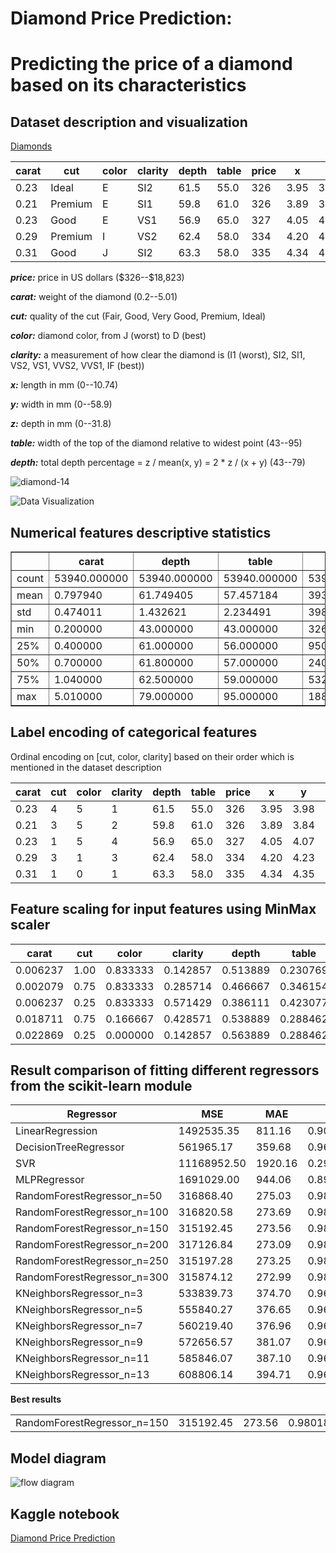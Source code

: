 # Diamond Price Prediction: 
# Predicting the price of a diamond based on its characteristics

## Dataset description and visualization

[Diamonds](https://www.kaggle.com/datasets/shivam2503/diamonds/)

<table>
  <thead>
    <tr>
      <th>carat</th>
      <th>cut</th>
      <th>color</th>
      <th>clarity</th>
      <th>depth</th>
      <th>table</th>
      <th>price</th>
      <th>x</th>
      <th>y</th>
      <th>z</th>
    </tr>
  </thead>
  <tbody>
    <tr>
      <td>0.23</td>
      <td>Ideal</td>
      <td>E</td>
      <td>SI2</td>
      <td>61.5</td>
      <td>55.0</td>
      <td>326</td>
      <td>3.95</td>
      <td>3.98</td>
      <td>2.43</td>
    </tr>
    <tr>
      <td>0.21</td>
      <td>Premium</td>
      <td>E</td>
      <td>SI1</td>
      <td>59.8</td>
      <td>61.0</td>
      <td>326</td>
      <td>3.89</td>
      <td>3.84</td>
      <td>2.31</td>
    </tr>
    <tr>
      <td>0.23</td>
      <td>Good</td>
      <td>E</td>
      <td>VS1</td>
      <td>56.9</td>
      <td>65.0</td>
      <td>327</td>
      <td>4.05</td>
      <td>4.07</td>
      <td>2.31</td>
    </tr>
    <tr>
      <td>0.29</td>
      <td>Premium</td>
      <td>I</td>
      <td>VS2</td>
      <td>62.4</td>
      <td>58.0</td>
      <td>334</td>
      <td>4.20</td>
      <td>4.23</td>
      <td>2.63</td>
    </tr>
    <tr>
      <td>0.31</td>
      <td>Good</td>
      <td>J</td>
      <td>SI2</td>
      <td>63.3</td>
      <td>58.0</td>
      <td>335</td>
      <td>4.34</td>
      <td>4.35</td>
      <td>2.75</td>
    </tr>
  </tbody>
</table>

***price:*** price in US dollars (\$326--\$18,823)

***carat:*** weight of the diamond (0.2--5.01)

***cut:*** quality of the cut (Fair, Good, Very Good, Premium, Ideal)

***color:*** diamond color, from J (worst) to D (best)

***clarity:*** a measurement of how clear the diamond is (I1 (worst), SI2, SI1, VS2, VS1, VVS2, VVS1, IF (best))

***x:*** length in mm (0--10.74)

***y:*** width in mm (0--58.9)

***z:*** depth in mm (0--31.8)

***table:*** width of the top of the diamond relative to widest point (43--95)

***depth:*** total depth percentage = z / mean(x, y) = 2 * z / (x + y)  (43--79)

![diamond-14](https://github.com/mohdakrory/Machine-Learning-Practice/assets/67663339/6adc78fa-b160-4d7f-a156-024531782d11)

![Data Visualization](https://github.com/mohdakrory/Machine-Learning-Practice/assets/67663339/6038175a-32cf-456a-9a46-49c019fe5170)

## Numerical features descriptive statistics

<table border="1">
  <tr>
    <th></th>
    <th>carat</th>
    <th>depth</th>
    <th>table</th>
    <th>price</th>
    <th>x</th>
    <th>y</th>
    <th>z</th>
  </tr>
  <tr>
    <td>count</td>
    <td>53940.000000</td>
    <td>53940.000000</td>
    <td>53940.000000</td>
    <td>53940.000000</td>
    <td>53940.000000</td>
    <td>53940.000000</td>
    <td>53940.000000</td>
  </tr>
  <tr>
    <td>mean</td>
    <td>0.797940</td>
    <td>61.749405</td>
    <td>57.457184</td>
    <td>3932.799722</td>
    <td>5.731157</td>
    <td>5.734526</td>
    <td>3.538734</td>
  </tr>
  <tr>
    <td>std</td>
    <td>0.474011</td>
    <td>1.432621</td>
    <td>2.234491</td>
    <td>3989.439738</td>
    <td>1.121761</td>
    <td>1.142135</td>
    <td>0.705699</td>
  </tr>
  <tr>
    <td>min</td>
    <td>0.200000</td>
    <td>43.000000</td>
    <td>43.000000</td>
    <td>326.000000</td>
    <td>0.000000</td>
    <td>0.000000</td>
    <td>0.000000</td>
  </tr>
  <tr>
    <td>25%</td>
    <td>0.400000</td>
    <td>61.000000</td>
    <td>56.000000</td>
    <td>950.000000</td>
    <td>4.710000</td>
    <td>4.720000</td>
    <td>2.910000</td>
  </tr>
  <tr>
    <td>50%</td>
    <td>0.700000</td>
    <td>61.800000</td>
    <td>57.000000</td>
    <td>2401.000000</td>
    <td>5.700000</td>
    <td>5.710000</td>
    <td>3.530000</td>
  </tr>
  <tr>
    <td>75%</td>
    <td>1.040000</td>
    <td>62.500000</td>
    <td>59.000000</td>
    <td>5324.250000</td>
    <td>6.540000</td>
    <td>6.540000</td>
    <td>4.040000</td>
  </tr>
  <tr>
    <td>max</td>
    <td>5.010000</td>
    <td>79.000000</td>
    <td>95.000000</td>
    <td>18823.000000</td>
    <td>10.740000</td>
    <td>58.900000</td>
    <td>31.800000</td>
  </tr>
</table>


## Label encoding of categorical features 

Ordinal encoding on [cut, color, clarity] based on their order which is mentioned in the dataset description 

<table>
  <thead>
    <tr>
      <th>carat</th>
      <th>cut</th>
      <th>color</th>
      <th>clarity</th>
      <th>depth</th>
      <th>table</th>
      <th>price</th>
      <th>x</th>
      <th>y</th>
      <th>z</th>
    </tr>
  </thead>
  <tbody>
    <tr>
      <td>0.23</td>
      <td>4</td>
      <td>5</td>
      <td>1</td>
      <td>61.5</td>
      <td>55.0</td>
      <td>326</td>
      <td>3.95</td>
      <td>3.98</td>
      <td>2.43</td>
    </tr>
    <tr>
      <td>0.21</td>
      <td>3</td>
      <td>5</td>
      <td>2</td>
      <td>59.8</td>
      <td>61.0</td>
      <td>326</td>
      <td>3.89</td>
      <td>3.84</td>
      <td>2.31</td>
    </tr>
    <tr>
      <td>0.23</td>
      <td>1</td>
      <td>5</td>
      <td>4</td>
      <td>56.9</td>
      <td>65.0</td>
      <td>327</td>
      <td>4.05</td>
      <td>4.07</td>
      <td>2.31</td>
    </tr>
    <tr>
      <td>0.29</td>
      <td>3</td>
      <td>1</td>
      <td>3</td>
      <td>62.4</td>
      <td>58.0</td>
      <td>334</td>
      <td>4.20</td>
      <td>4.23</td>
      <td>2.63</td>
    </tr>
    <tr>
      <td>0.31</td>
      <td>1</td>
      <td>0</td>
      <td>1</td>
      <td>63.3</td>
      <td>58.0</td>
      <td>335</td>
      <td>4.34</td>
      <td>4.35</td>
      <td>2.75</td>
    </tr>
  </tbody>
</table>

## Feature scaling for input features using MinMax scaler

<table>
  <thead>
    <tr>
      <th>carat</th>
      <th>cut</th>
      <th>color</th>
      <th>clarity</th>
      <th>depth</th>
      <th>table</th>
      <th>x</th>
      <th>y</th>
      <th>z</th>
    </tr>
  </thead>
  <tbody>
    <tr>
      <td>0.006237</td>
      <td>1.00</td>
      <td>0.833333</td>
      <td>0.142857</td>
      <td>0.513889</td>
      <td>0.230769</td>
      <td>0.367784</td>
      <td>0.067572</td>
      <td>0.076415</td>
    </tr>
    <tr>
      <td>0.002079</td>
      <td>0.75</td>
      <td>0.833333</td>
      <td>0.285714</td>
      <td>0.466667</td>
      <td>0.346154</td>
      <td>0.362197</td>
      <td>0.065195</td>
      <td>0.072642</td>
    </tr>
    <tr>
      <td>0.006237</td>
      <td>0.25</td>
      <td>0.833333</td>
      <td>0.571429</td>
      <td>0.386111</td>
      <td>0.423077</td>
      <td>0.377095</td>
      <td>0.069100</td>
      <td>0.072642</td>
    </tr>
    <tr>
      <td>0.018711</td>
      <td>0.75</td>
      <td>0.166667</td>
      <td>0.428571</td>
      <td>0.538889</td>
      <td>0.288462</td>
      <td>0.391061</td>
      <td>0.071817</td>
      <td>0.082704</td>
    </tr>
    <tr>
      <td>0.022869</td>
      <td>0.25</td>
      <td>0.000000</td>
      <td>0.142857</td>
      <td>0.563889</td>
      <td>0.288462</td>
      <td>0.404097</td>
      <td>0.073854</td>
      <td>0.086478</td>
    </tr>
  </tbody>
</table>

## Result comparison of fitting different regressors from the scikit-learn module

<table>
  <thead>
    <tr>
      <th>Regressor</th>
      <th>MSE</th>
      <th>MAE</th>
      <th>R2</th>
    </tr>
  </thead>
  <tbody>
    <tr>
      <td>LinearRegression</td>
      <td>1492535.35</td>
      <td>811.16</td>
      <td>0.906150</td>
    </tr>
    <tr>
      <td>DecisionTreeRegressor</td>
      <td>561965.17</td>
      <td>359.68</td>
      <td>0.964664</td>
    </tr>
    <tr>
      <td>SVR</td>
      <td>11168952.50</td>
      <td>1920.16</td>
      <td>0.297698</td>
    </tr>
    <tr>
      <td>MLPRegressor</td>
      <td>1691029.00</td>
      <td>944.06</td>
      <td>0.893668</td>
    </tr>
    <tr>
      <td>RandomForestRegressor_n=50</td>
      <td>316868.40</td>
      <td>275.03</td>
      <td>0.980075</td>
    </tr>
    <tr>
      <td>RandomForestRegressor_n=100</td>
      <td>316820.58</td>
      <td>273.69</td>
      <td>0.980078</td>
    </tr>
    <tr>
      <td >RandomForestRegressor_n=150</td>
      <td>315192.45</td>
      <td>273.56</td>
      <td>0.980181</td>
    </tr>
    <tr>
      <td>RandomForestRegressor_n=200</td>
      <td>317126.84</td>
      <td>273.09</td>
      <td>0.980059</td>
    </tr>
    <tr>
      <td>RandomForestRegressor_n=250</td>
      <td>315197.28</td>
      <td>273.25</td>
      <td>0.980180</td>
    </tr>
    <tr>
      <td>RandomForestRegressor_n=300</td>
      <td>315874.12</td>
      <td>272.99</td>
      <td>0.980138</td>
    </tr>
    <tr>
      <td>KNeighborsRegressor_n=3</td>
      <td>533839.73</td>
      <td>374.70</td>
      <td>0.966432</td>
    </tr>
    <tr>
      <td>KNeighborsRegressor_n=5</td>
      <td>555840.27</td>
      <td>376.65</td>
      <td>0.965049</td>
    </tr>
    <tr>
      <td>KNeighborsRegressor_n=7</td>
      <td>560219.40</td>
      <td>376.96</td>
      <td>0.964773</td>
    </tr>
    <tr>
      <td>KNeighborsRegressor_n=9</td>
      <td>572656.57</td>
      <td>381.07</td>
      <td>0.963991</td>
    </tr>
    <tr>
      <td>KNeighborsRegressor_n=11</td>
      <td>585846.07</td>
      <td>387.10</td>
      <td>0.963162</td>
    </tr>
    <tr>
      <td>KNeighborsRegressor_n=13</td>
      <td>608806.14</td>
      <td>394.71</td>
      <td>0.961718</td>
    </tr>
  </tbody>
</table>



**Best results**
<table>
<tr>
      <td>RandomForestRegressor_n=150</td>
      <td>315192.45</td>
      <td>273.56</td>
      <td>0.980181</td>
    </tr>
</table>

## Model diagram

![flow diagram](https://github.com/mohdakrory/Machine-Learning-Practice/assets/67663339/7308a442-269d-4881-a198-a752769a7368)

## Kaggle notebook

[Diamond Price Prediction](https://www.kaggle.com/code/mohamedeldakrory8/diamond-price-prediction)
